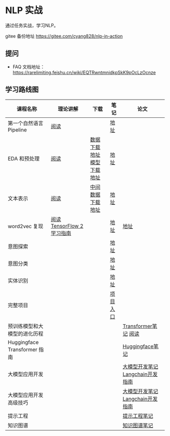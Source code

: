 # NLP 实战

通过任务实战，学习NLP。

gitee 备份地址 https://gitee.com/cyang828/nlp-in-action

## 提问
- FAQ 文档地址：https://rarelimiting.feishu.cn/wiki/EQTRwntmnidkpSkK9pOcLzOcnze


## 学习路线图
| 课程名称 | 理论讲解 | 下载 | 笔记 | 论文 |
| -------- |  --------- | --------- | -------- | -------- |
| 第一个自然语言Pipeline | [阅读](https://rarelimiting.feishu.cn/wiki/CTkPw9uOdiAZrrkSaXucJt1SnBh?fromScene=spaceOverview&create_from=create_doc_to_wiki) | | [地址](https://github.com/CYang828/nlp-in-action/blob/main/0.first-pipeline.ipynb) | |
| EDA 和预处理 | [阅读](https://rarelimiting.feishu.cn/wiki/XWyfwGJR2iupNbkBS1ycIHU7n6o?fromScene=spaceOverview) | [数据下载地址](https://aimaksen.rarelimiting.com/twitter-twcs.zip) [模型下载地址](https://aimaksen.rarelimiting.com/models.zip) | [地址](https://github.com/CYang828/nlp-in-action/blob/main/01.eda%26preprocessing.ipynb) | |
| 文本表示 | [阅读](https://rarelimiting.feishu.cn/wiki/P35awju87i1fobkxYMkcTqF0nNf?fromScene=spaceOverview) | [中间数据下载地址](https://aimaksen.rarelimiting.com/objects.zip) | [地址](https://github.com/CYang828/nlp-in-action/blob/main/02.text-representation.ipynb) | |
| word2vec 复现 | [阅读](https://rarelimiting.feishu.cn/wiki/QtNrwjJimiio5jk4twCcmDtjn5e?fromScene=spaceOverview) [TensorFlow 2 学习指南](https://rarelimiting.feishu.cn/wiki/GriywObmEixwF4ksELncLXgrnFe?fromScene=spaceOverview) | | [地址](https://github.com/CYang828/nlp-in-action/blob/main/03.word2vec.ipynb) | [地址](https://arxiv.org/pdf/1301.3781.pdf) |
| 意图探索 | | | [地址](https://github.com/CYang828/nlp-in-action/blob/main/04.explore-intents.ipynb) | |
| 意图分类 | | | [地址](https://github.com/CYang828/nlp-in-action/blob/main/05.intent-classfication.ipynb) | |
| 实体识别 | | | [地址](https://github.com/CYang828/nlp-in-action/blob/main/06.ner.ipynb) | |
| 完整项目 |  | | [项目入口](deploy/README.md) | |
| 预训练模型和大模型的进化历程 |  | |  | [Transformer笔记](https://github.com/CYang828/transformer-all-in-one/tree/dd206218ba169880e27803ddc5ad59ac3cbd25b5) [阅读](https://rarelimiting.feishu.cn/wiki/ZaXowgBbTiAm7HkotLNczmq3nsb?fromScene=spaceOverview) |
| Huggingface Transformer 指南 |  | |  | [Huggingface笔记](https://github.com/CYang828/nlp-in-action/tree/main/huggingface-tutorials) |
| 大模型应用开发 |  | |  | [大模型开发笔记](https://rarelimiting.feishu.cn/wiki/PW1fw9iQviRbznkizgzcgbtHnRg?fromScene=spaceOverview) [Langchain开发指南](https://github.com/CYang828/llm-tutorials-chinese/tree/58c0a55aea3efb9f488ada8267b79ad43a400f71/book)  |
| 大模型应用开发高级技巧 |  | |  | [大模型开发笔记](https://rarelimiting.feishu.cn/wiki/PW1fw9iQviRbznkizgzcgbtHnRg?fromScene=spaceOverview) [Langchain开发指南](https://github.com/CYang828/llm-tutorials-chinese/tree/58c0a55aea3efb9f488ada8267b79ad43a400f71/book)  |
| 提示工程 |  | |  | [提示工程笔记](https://rarelimiting.feishu.cn/wiki/EHoXwiExyivk0KkZwSfcosu2nod?fromScene=spaceOverview)  |
| 知识图谱 |  | |  | [知识图谱笔记](https://rarelimiting.feishu.cn/wiki/AvrZwNFrviQbdskHwcIcVuACnHh?fromScene=spaceOverview)  |


